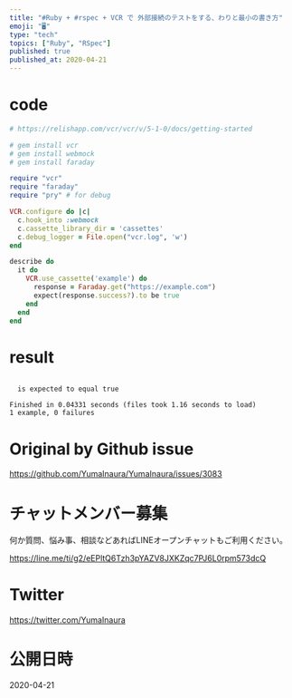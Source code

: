 ```yaml
---
title: "#Ruby + #rspec + VCR で 外部接続のテストをする、わりと最小の書き方"
emoji: "🖥"
type: "tech"
topics: ["Ruby", "RSpec"]
published: true
published_at: 2020-04-21
---
```


# code

```rb
# https://relishapp.com/vcr/vcr/v/5-1-0/docs/getting-started

# gem install vcr
# gem install webmock
# gem install faraday

require "vcr"
require "faraday"
require "pry" # for debug

VCR.configure do |c|
  c.hook_into :webmock
  c.cassette_library_dir = 'cassettes'
  c.debug_logger = File.open("vcr.log", 'w')
end

describe do
  it do
    VCR.use_cassette('example') do
      response = Faraday.get("https://example.com")
      expect(response.success?).to be true
    end
  end
end

```

# result

```

  is expected to equal true

Finished in 0.04331 seconds (files took 1.16 seconds to load)
1 example, 0 failures
```

# Original by Github issue

https://github.com/YumaInaura/YumaInaura/issues/3083











<!-- Update From Qiita API -->

# チャットメンバー募集


何か質問、悩み事、相談などあればLINEオープンチャットもご利用ください。

https://line.me/ti/g2/eEPltQ6Tzh3pYAZV8JXKZqc7PJ6L0rpm573dcQ





# Twitter


https://twitter.com/YumaInaura


<!-- Update From Qiita API -->



# 公開日時

2020-04-21
